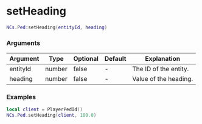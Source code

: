 # setHeading

```lua
NCs.Ped:setHeading(entityId, heading)
```

### Arguments
| Argument | Type   | Optional | Default | Explanation           |
|----------|--------|----------|---------|-----------------------|
| entityId | number | false    | -       | The ID of the entity. |
| heading  | number | false    | -       | Value of the heading. |

### Examples
```lua
local client = PlayerPedId()
NCs.Ped.setHeading(client, 180.0)
```